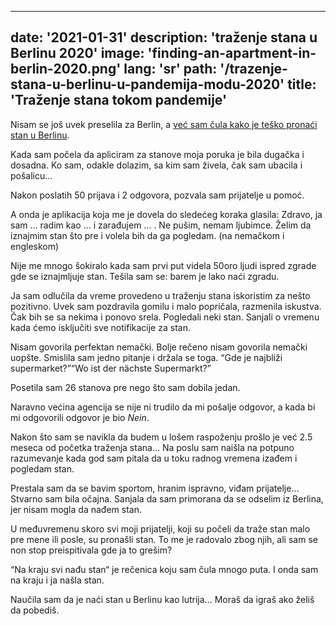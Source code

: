 ---
date: '2021-01-31'
description: 'traženje stana u Berlinu 2020'
image: 'finding-an-apartment-in-berlin-2020.png'
lang: 'sr'
path: '/trazenje-stana-u-berlinu-u-pandemija-modu-2020'
title: 'Traženje stana tokom pandemije'
------
Nisam se još uvek preselila za Berlin, a <a href="https://youtu.be/838GDzXPVtA" rel="noopener noreferer" target="_blank">već sam čula kako je teško pronaći stan u Berlinu</a>.

Kada sam počela da apliciram za stanove moja poruka je bila dugačka i dosadna. Ko sam, odakle dolazim, sa kim sam živela, čak sam ubacila i pošalicu...

Nakon poslatih 50 prijava i 2 odgovora, pozvala sam prijatelje u pomoć.

A onda je aplikacija koja me je dovela do sledećeg koraka glasila:
Zdravo, ja sam … radim kao … i zarađujem … . Ne pušim, nemam ljubimce. Želim da iznajmim stan što pre i volela bih da ga pogledam. (na nemačkom i engleskom)

Nije me mnogo šokiralo kada sam prvi put videla 50oro ljudi ispred zgrade gde se iznajmljuje stan. Tešila sam se: barem je lako naći zgradu.

Ja sam odlučila da vreme provedeno u traženju stana iskoristim za nešto pozitivno. Uvek sam pozdravila gomilu i malo popričala, razmenila iskustva. Čak bih se sa nekima i ponovo srela. Pogledali neki stan. Sanjali o vremenu kada ćemo isključiti sve notifikacije za stan.

Nisam govorila perfektan nemački. Bolje rečeno nisam govorila nemački uopšte. Smislila sam jedno pitanje i držala se toga.
<q>Gde je najbliži supermarket?</q><q>Wo ist der nächste Supermarkt?</q>

Posetila sam 26 stanova pre nego što sam dobila jedan.

Naravno većina agencija se nije ni trudilo da mi pošalje odgovor, a kada bi mi odgovorili odgovor je bio <i>Nein</i>.

Nakon što sam se navikla da budem u lošem raspoženju prošlo je već 2.5 meseca od početka traženja stana… Na poslu sam naišla na potpuno razumevanje kada god sam pitala da u toku radnog vremena izađem i pogledam stan.

Prestala sam da se bavim sportom, hranim ispravno, viđam prijatelje… Stvarno sam bila očajna. Sanjala da sam primorana da se odselim iz Berlina, jer nisam mogla da nađem stan.

U međuvremenu skoro svi moji prijatelji, koji su počeli da traže stan malo pre mene ili posle, su pronašli stan. To me je radovalo zbog njih, ali sam se non stop preispitivala gde ja to grešim?

“Na kraju svi nađu stan“ je rečenica koju sam čula mnogo puta. I onda sam na kraju i ja našla stan.

Naučila sam da je naći stan u Berlinu kao lutrija… Moraš da igraš ako želiš da pobediš.
